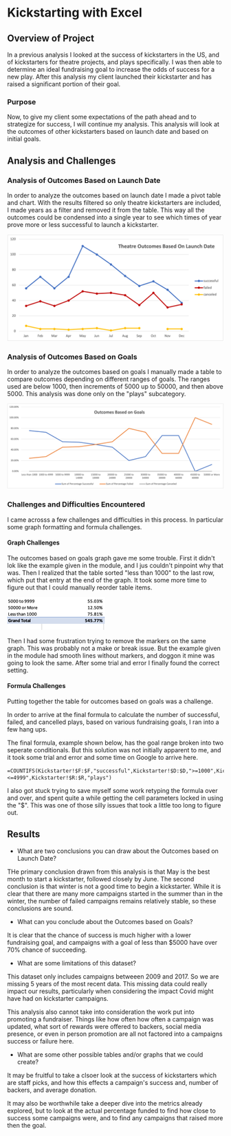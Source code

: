 # Kickstarting with Excel

## Overview of Project

In a previous analysis I looked at the success of kickstarters in the US, and of kickstarters for theatre projects, and plays specifically. I was then able to determine an ideal fundraising goal to increase the odds of success for a new play. After this analysis my client launched their kickstarter and has raised a significant portion of their goal. 

### Purpose

Now, to give my client some expectations of the path ahead and to strategize for success, I will continue my analysis. This analysis will look at the outcomes of other kickstarters based on launch date and based on initial goals.

## Analysis and Challenges

### Analysis of Outcomes Based on Launch Date

In order to analyze the outcomes based on launch date I made a pivot table and chart. With the results filtered so only theatre kickstarters are included, I made years as a filter and removed it from the table. This way all the outcomes could be condensed into a single year to see which times of year prove more or less successful to launch a kickstarter. 

![Outcomes BAsed on Launch Date](https://github.com/Olibabba/Week1_Excel_HW/blob/homework_prep/Resources/Theatre_Outcomes_vs_Launch.png)

### Analysis of Outcomes Based on Goals

In order to analyze the outcomes based on goals I manually made a table to compare outcomes depending on different ranges of goals. The ranges used are below 1000, then increments of 5000 up to 50000, and then above 5000. This analysis was done only on the "plays" subcategory. 

![Outcomes Based on Goals](https://github.com/Olibabba/Week1_Excel_HW/blob/homework_prep/Resources/Outcomes_vs_Goals.png)

### Challenges and Difficulties Encountered

I came acrosss a few challenges and difficulties in this process. In particular some graph formatting and formula challenges.

#### Graph Challenges

The outcomes based on goals graph gave me some trouble. First it didn't lok like the example given in the module, and I jus couldn't pinpoint why that was. Then I realized that the table sorted "less than 1000" to the last row, which put that entry at the end of the graph. It took some more time to figure out that I could manually reorder table items. 

![Out of Order Table](https://github.com/Olibabba/Week1_Excel_HW/blob/homework_prep/Resources/Screen%20Shot%202022-04-02%20at%207.27.12%20PM.png)

Then I had some frustration trying to remove the markers on the same graph. This was probably not a make or break issue. But the example given in the module had smooth lines without markers, and doggon it mine was going to look the same. After some trial and error I finally found the correct setting.

#### Formula Challenges

Putting together the table for outcomes based on goals was a challenge.

In order to arrive at the final formula to calculate the number of successful, failed, and cancelled plays, based on various fundraising goals, I ran into a few hang ups.

The final formula, example shown below, has the goal range broken into two seperate conditionals. But this solution was not initially apparent to me, and it took some trial and error and some time on Google to arrive here.
```
=COUNTIFS(Kickstarter!$F:$F,"successful",Kickstarter!$D:$D,">=1000",Kickstarter!$D:$D,"<=4999",Kickstarter!$R:$R,"plays")
```
I also got stuck trying to save myself some work retyping the formula over and over, and spent quite a while getting the cell parameters locked in using the "$". This was one of those silly issues that took a little too long to figure out.

## Results

- What are two conclusions you can draw about the Outcomes based on Launch Date?

 THe primary conclusion drawn from this analysis is that May is the best month to start a kickstarter, followed closely by June. The second conclusion is that winter is not a good time to begin a kickstarter. While it is clear that there are many more campaigns started in the summer than in the winter, the number of failed campaigns remains relatively stable, so these conclusions are sound.

- What can you conclude about the Outcomes based on Goals?

It is clear that the chance of success is much higher with a lower fundraising goal, and campaigns with a goal of less than $5000 have over 70% chance of succeeding.

- What are some limitations of this dataset?

This dataset only includes campaigns betweeen 2009 and 2017. So we are missing 5 years of the most recent data. This missing data could really impact our results, particularly when considering the impact Covid might have had on kickstarter campaigns. 

This analysis also cannot take into consideration the work put into promoting a fundraiser. Things like how often how often a campaign was updated, what sort of rewards were offered to backers, social media presence, or even in person promotion are all not factored into a campaigns success or failure here.

- What are some other possible tables and/or graphs that we could create?

It may be fruitful to take a clsoer look at the success of kickstarters which are staff picks, and how this effects a campaign's success and, number of backers, and average donation.

It may also be worthwhile take a deeper dive into the metrics already explored, but to look at the actual percentage funded to find how close to success some campaigns were, and to find any campaigns that raised more then the goal.